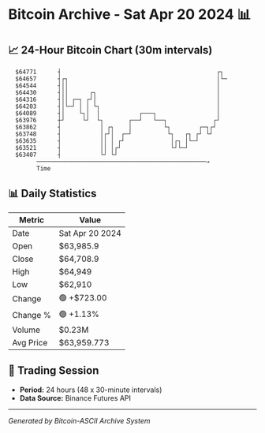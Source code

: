 # Bitcoin Archive - Sat Apr 20 2024 📊

## 📈 24-Hour Bitcoin Chart (30m intervals)

```
  $64771      ┤                                            ┌┐  
  $64657      ┤┌┐                                          │└─ 
  $64544      ┤││                                          │   
  $64430      ┤││      ┌┐                                  │   
  $64316      ┤││ ┌─┐ ┌┘│                                  │   
  $64203      ┤│└─┘ │ │ └┐                                 │   
  $64089      ┤│    └┐│  │           ┌───┐                 │   
  $63976      ┼┘     └┘  └┐       ┌──┘   └──┐             ┌┘   
  $63862      ┤           │ ┌┐    │         └┐        ┌─┐┌┘    
  $63748      ┤           │┌┘│  ┌─┘          └┐   ┌┐ ┌┘ └┘     
  $63635      ┤           ││ │ ┌┘             │┌┐ │└─┘         
  $63521      ┤           ││ │┌┘              └┘└─┘            
  $63407      ┤           └┘ └┘                                
        ────────────────────────────────────────────────→
        Time
```

## 📊 Daily Statistics

| Metric | Value |
|--------|-------|
| Date | Sat Apr 20 2024 |
| Open | $63,985.9 |
| Close | $64,708.9 |
| High | $64,949 |
| Low | $62,910 |
| Change | 🟢 +$723.00 |
| Change % | 🟢 +1.13% |
| Volume | $0.23M |
| Avg Price | $63,959.773 |

## 📅 Trading Session

- **Period:** 24 hours (48 x 30-minute intervals)
- **Data Source:** Binance Futures API

---
*Generated by Bitcoin-ASCII Archive System*
